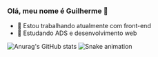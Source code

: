 ### Olá, meu nome é Guilherme 👋

- 🔭 Estou trabalhando atualmente com front-end
- 🌱 Estudando ADS e desenvolvimento web



![Anurag's GitHub stats](https://github-readme-stats.vercel.app/api?username=guilhermescruz&show_icons=true&theme=codeSTACKr)
![Snake animation](https://github.com/rafaballerini2/rafaballerini2/blob/output/github-contribution-grid-snake.svg)
